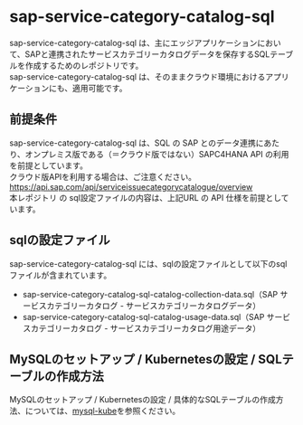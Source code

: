 # sap-service-category-catalog-sql
sap-service-category-catalog-sql は、主にエッジアプリケーションにおいて、SAPと連携されたサービスカテゴリーカタログデータを保存するSQLテーブルを作成するためのレポジトリです。  
sap-service-category-catalog-sql は、そのままクラウド環境におけるアプリケーションにも、適用可能です。

## 前提条件  
sap-service-category-catalog-sql は、SQL の SAP とのデータ連携にあたり、オンプレミス版である（＝クラウド版ではない）SAPC4HANA API の利用を前提としています。  
クラウド版APIを利用する場合は、ご注意ください。  
https://api.sap.com/api/serviceissuecategorycatalogue/overview  
本レポジトリ の sql設定ファイルの内容は、上記URL の API 仕様を前提としています。  

## sqlの設定ファイル
sap-service-category-catalog-sql には、sqlの設定ファイルとして以下のsqlファイルが含まれています。  

* sap-service-category-catalog-sql-catalog-collection-data.sql（SAP サービスカテゴリーカタログ - サービスカテゴリーカタログデータ）
* sap-service-category-catalog-sql-catalog-usage-data.sql（SAP サービスカテゴリーカタログ - サービスカテゴリーカタログ用途データ）
 

## MySQLのセットアップ / Kubernetesの設定 / SQLテーブルの作成方法
MySQLのセットアップ / Kubernetesの設定 / 具体的なSQLテーブルの作成方法、については、[mysql-kube](https://github.com/latonaio/mysql-kube)を参照ください。